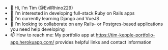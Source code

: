 - 👋 Hi, I’m Tim (@EvilRhino229)
- 👀 I’m interested in developing full-stack Ruby on Rails apps
- 🌱 I’m currently learning Django and VueJS
- 💞️ I’m looking to collaborate on any Rails- or Postgres-based applications you need help developing
- 📫 How to reach me: My portfolio app at https://tim-kepple-portfolio-app.herokuapp.com/ provides helpful links and contact information

<!---
EvilRhino229/EvilRhino229 is a ✨ special ✨ repository because its `README.md` (this file) appears on your GitHub profile.
You can click the Preview link to take a look at your changes.
--->
